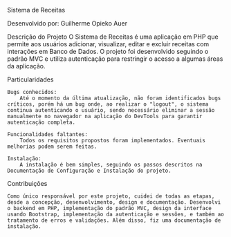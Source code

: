 Sistema de Receitas

Desenvolvido por: Guilherme Opieko Auer

Descrição do Projeto
    O Sistema de Receitas é uma aplicação em PHP que permite aos usuários adicionar, visualizar, editar e excluir receitas com interações em Banco de Dados. O projeto foi desenvolvido seguindo o padrão MVC e utiliza autenticação para restringir o acesso a algumas áreas da aplicação.

Particularidades

    Bugs conhecidos:
        Até o momento da última atualização, não foram identificados bugs críticos, porém há um bug onde, ao realizar o "logout", o sistema continua autenticando o usuário, sendo necessário eliminar a sessão manualmente no navegador na aplicação do DevTools para garantir  autenticação completa.

    Funcionalidades faltantes:
        Todos os requisitos propostos foram implementados. Eventuais melhorias podem serem feitas.

    Instalação:
        A instalação é bem simples, seguindo os passos descritos na Documentação de Configuração e Instalação do projeto.

Contribuições

    Como único responsável por este projeto, cuidei de todas as etapas, desde a concepção, desenvolvimento, design e documentação. Desenvolvi o backend em PHP, implementação do padrão MVC, design da interface usando Bootstrap, implementação da autenticação e sessões, e também ao tratamento de erros e validações. Além disso, fiz uma documentação de instalação.
